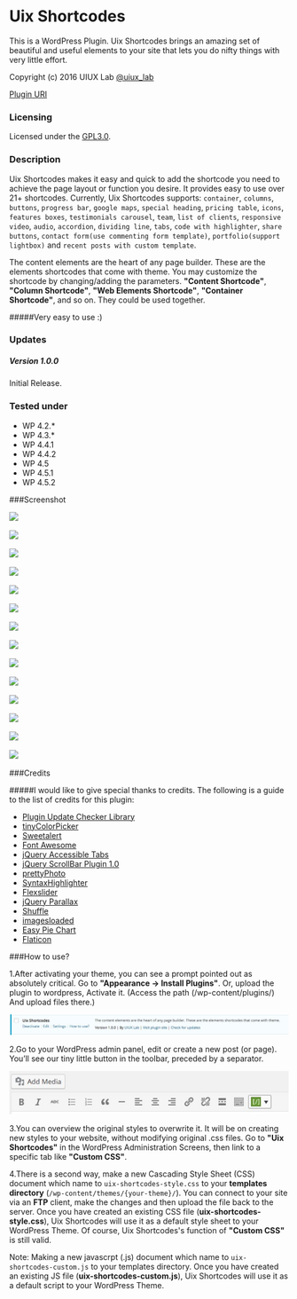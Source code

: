 # Uix Shortcodes
This is a WordPress Plugin. Uix Shortcodes brings an amazing set of beautiful and useful elements to your site that lets you do nifty things with very little effort.

Copyright (c) 2016 UIUX Lab [@uiux_lab](http://twitter.com/uiux_lab)


[Plugin URI](https://uiux.cc/wp-plugins/uix-shortcodes/)

### Licensing

Licensed under the [GPL3.0](http://www.gnu.org/licenses/gpl-3.0.en.html).

### Description

Uix Shortcodes makes it easy and quick to add the shortcode you need to achieve the page layout or function you desire. It provides easy to use over 21+ shortcodes. Currently, Uix Shortcodes supports: `container`, `columns`, `buttons`, `progress bar`, `google maps`, `special heading`, `pricing table`, `icons`, `features boxes`, `testimonials carousel`, `team`, `list of clients`, `responsive video`, `audio`, `accordion`, `dividing line`, `tabs`, `code with highlighter`, `share buttons`, `contact form(use commenting form template)`, `portfolio(support lightbox)` and `recent posts with custom template`.


The content elements are the heart of any page builder. These are the elements shortcodes that come with theme. You may customize the shortcode by changing/adding the parameters. **"Content Shortcode"**, **"Column Shortcode"**, **"Web Elements Shortcode"**, **"Container Shortcode"**, and so on. They could be used together.

#####Very easy to use :)


### Updates 

##### Version 1.0.0
Initial Release.


### Tested under

- WP 4.2.*
- WP 4.3.*
- WP 4.4.1
- WP 4.4.2
- WP 4.5
- WP 4.5.1
- WP 4.5.2


###Screenshot

![](https://github.com/xizon/Uix-Shortcodes/blob/master/screenshot/ss3.jpg)

![](https://github.com/xizon/Uix-Shortcodes/blob/master/screenshot/ss9.jpg)

![](https://github.com/xizon/Uix-Shortcodes/blob/master/screenshot/ss8.jpg)

![](https://github.com/xizon/Uix-Shortcodes/blob/master/screenshot/ss1.jpg)

![](https://github.com/xizon/Uix-Shortcodes/blob/master/screenshot/ss2.jpg)

![](https://github.com/xizon/Uix-Shortcodes/blob/master/screenshot/ss4.jpg)

![](https://github.com/xizon/Uix-Shortcodes/blob/master/screenshot/ss5.jpg)

![](https://github.com/xizon/Uix-Shortcodes/blob/master/screenshot/ss6.jpg)

![](https://github.com/xizon/Uix-Shortcodes/blob/master/screenshot/ss7.jpg)

![](https://github.com/xizon/Uix-Shortcodes/blob/master/screenshot/ss10.jpg)

![](https://github.com/xizon/Uix-Shortcodes/blob/master/screenshot/ss11.jpg)

![](https://github.com/xizon/Uix-Shortcodes/blob/master/screenshot/ss12.jpg)

![](https://github.com/xizon/Uix-Shortcodes/blob/master/screenshot/ss13.jpg)

![](https://github.com/xizon/Uix-Shortcodes/blob/master/screenshot/ss14.jpg)



###Credits

#####I would like to give special thanks to credits. The following is a guide to the list of credits for this plugin:

- [Plugin Update Checker Library](http://w-shadow.com)
- [tinyColorPicker](https://github.com/PitPik/tinyColorPicker)
- [Sweetalert](http://t4t5.github.io/sweetalert/)
- [Font Awesome](https://fortawesome.github.io/Font-Awesome/)
- [jQuery Accessible Tabs](https://github.com/nomensa/jquery.accessible-tabs.git)
- [jQuery ScrollBar Plugin 1.0 ](http://codecanyon.net/user/flGravity)
- [prettyPhoto](http://www.no-margin-for-errors.com/projects/prettyphoto-jquery-lightbox-clone/#prettyPhoto)
- [SyntaxHighlighter](http://alexgorbatchev.com/SyntaxHighlighter/)
- [Flexslider](http://flexslider.woothemes.com/)
- [jQuery Parallax](https://github.com/IanLunn/jQuery-Parallax)
- [Shuffle](https://github.com/Vestride/Shuffle)
- [imagesloaded](https://github.com/desandro/imagesloaded)
- [Easy Pie Chart](https://github.com/xizon/easy-pie-chart)
- [Flaticon](http://www.flaticon.com)



###How to use?

1.After activating your theme, you can see a prompt pointed out as absolutely critical. Go to **"Appearance -> Install Plugins"**.
Or, upload the plugin to wordpress, Activate it. (Access the path (/wp-content/plugins/) And upload files there.)

![](https://github.com/xizon/Uix-Shortcodes/blob/master/helper/img/plug.jpg)

2.Go to your WordPress admin panel, edit or create a new post (or page). You’ll see our tiny little button in the toolbar, preceded by a separator.


![](https://github.com/xizon/Uix-Shortcodes/blob/master/helper/img/button.jpg)


3.You can overview the original styles to overwrite it. It will be on creating new styles to your website, without modifying original .css files. Go to **"Uix Shortcodes"** in the WordPress Administration Screens, then link to a specific tab like **"Custom CSS"**.


4.There is a second way, make a new Cascading Style Sheet (CSS) document which name to `uix-shortcodes-style.css` to your **templates directory** (`/wp-content/themes/{your-theme}/`). You can connect to your site via an **FTP** client, make the changes and then upload the file back to the server. Once you have created an existing CSS file (**uix-shortcodes-style.css**), Uix Shortcodes will use it as a default style sheet to your WordPress Theme. Of course, Uix Shortcodes's function of **"Custom CSS"** is still valid.


Note: Making a new javascrpt (.js) document which name to `uix-shortcodes-custom.js` to your templates directory. Once you have created an existing JS file (**uix-shortcodes-custom.js**), Uix Shortcodes will use it as a default script to your WordPress Theme.


